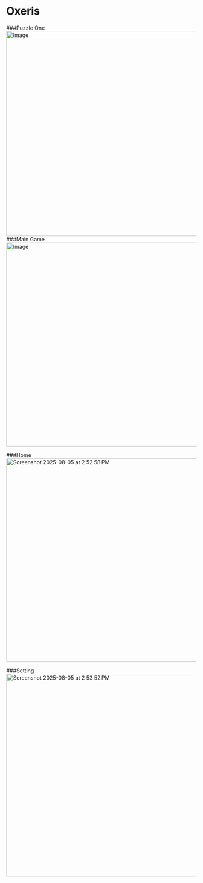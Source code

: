 # Oxeris
###Puzzle One
<img width="918" height="542" alt="Image" src="https://github.com/user-attachments/assets/b5f554a8-6500-4fd8-9cff-af144e596764" />
###Main Game 
<img width="916" height="539" alt="Image" src="https://github.com/user-attachments/assets/1cc865f3-3578-48f7-ae4f-3ff8d5cfcfee" />

###Home
<img width="914" height="539" alt="Screenshot 2025-08-05 at 2 52 58 PM" src="https://github.com/user-attachments/assets/b6cabecb-edfd-4aea-a130-0f9cabc47cdb" />

###Setting
<img width="917" height="536" alt="Screenshot 2025-08-05 at 2 53 52 PM" src="https://github.com/user-attachments/assets/5bc87d19-cf5d-48b5-ae27-fea5bb0b93e5" />
